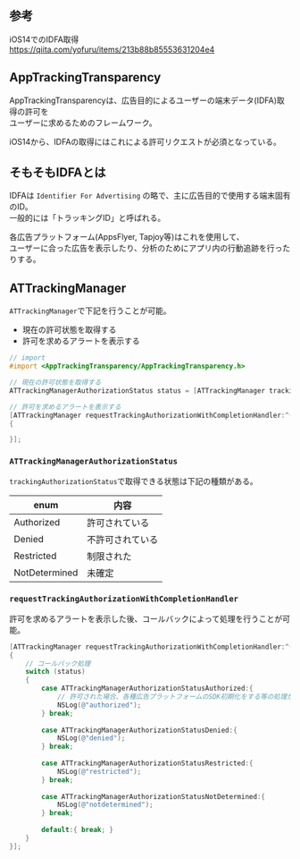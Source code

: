 ## 参考
iOS14でのIDFA取得  
https://qiita.com/yofuru/items/213b88b85553631204e4

## AppTrackingTransparency
AppTrackingTransparencyは、広告目的によるユーザーの端末データ(IDFA)取得の許可を  
ユーザーに求めるためのフレームワーク。

iOS14から、IDFAの取得にはこれによる許可リクエストが必須となっている。

## そもそもIDFAとは
IDFAは `Identifier For Advertising` の略で、主に広告目的で使用する端末固有のID。  
一般的には「トラッキングID」と呼ばれる。

各広告プラットフォーム(AppsFlyer, Tapjoy等)はこれを使用して、  
ユーザーに合った広告を表示したり、分析のためにアプリ内の行動追跡を行ったりする。

## ATTrackingManager
`ATTrackingManager`で下記を行うことが可能。

* 現在の許可状態を取得する
* 許可を求めるアラートを表示する

```objectivec
// import
#import <AppTrackingTransparency/AppTrackingTransparency.h>

// 現在の許可状態を取得する
ATTrackingManagerAuthorizationStatus status = [ATTrackingManager trackingAuthorizationStatus];

// 許可を求めるアラートを表示する
[ATTrackingManager requestTrackingAuthorizationWithCompletionHandler:^(ATTrackingManagerAuthorizationStatus status)
{

}];
```

### `ATTrackingManagerAuthorizationStatus`
`trackingAuthorizationStatus`で取得できる状態は下記の種類がある。

enum          | 内容
--------------|----------
Authorized    | 許可されている
Denied        | 不許可されている
Restricted    | 制限された
NotDetermined | 未確定

### `requestTrackingAuthorizationWithCompletionHandler`
許可を求めるアラートを表示した後、コールバックによって処理を行うことが可能。

```objectivec
[ATTrackingManager requestTrackingAuthorizationWithCompletionHandler:^(ATTrackingManagerAuthorizationStatus status)
{
    // コールバック処理
    switch (status)
    {
        case ATTrackingManagerAuthorizationStatusAuthorized:{
            // 許可された場合、各種広告プラットフォームのSDK初期化をする等の処理がここでできる
            NSLog(@"authorized");
        } break;
            
        case ATTrackingManagerAuthorizationStatusDenied:{
            NSLog(@"denied");
        } break;
            
        case ATTrackingManagerAuthorizationStatusRestricted:{
            NSLog(@"restricted");
        } break;
            
        case ATTrackingManagerAuthorizationStatusNotDetermined:{
            NSLog(@"notdetermined");
        } break;
            
        default:{ break; }
    }
}];
```
